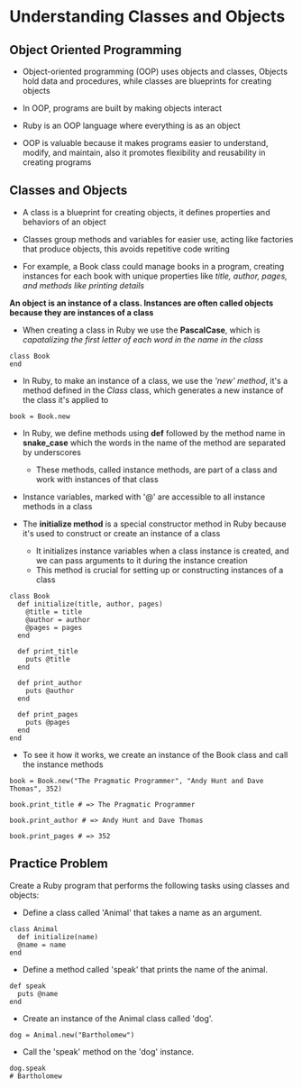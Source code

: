 # Understanding Classes and Objects

## Object Oriented Programming

- Object-oriented programming (OOP) uses objects and classes, Objects hold data and procedures, while classes are blueprints for creating objects 
- In OOP, programs are built by making objects interact 
- Ruby is an OOP language where everything is as an object

- OOP is valuable because it makes programs easier to understand, modify, and maintain, also it promotes flexibility and reusability in creating programs

## Classes and Objects

- A class is a blueprint for creating objects,  it defines properties and behaviors of an object 

- Classes group methods and variables for easier use, acting like factories that produce objects, this avoids repetitive code writing 
- For example, a Book class could manage books in a program, creating instances for each book with unique properties like *title, author, pages, and methods like printing details*

**An object is an instance of a class. Instances are often called objects because they are instances of a class**

- When creating a class in Ruby we use the **PascalCase**, which is *capatalizing the first letter of each word in the name in the class*
```
class Book
end
```

- In Ruby, to make an instance of a class, we use the *'new' method*, it's a method defined in the *Class* class, which generates a new instance of the class it's applied to
```
book = Book.new
```

- In Ruby, we define methods using **def** followed by the method name in **snake_case** which the words in the name of the method are separated by underscores
  - These methods, called instance methods, are part of a class and work with instances of that class

- Instance variables, marked with '@' are accessible to all instance methods in a class

- The **initialize method** is a special constructor method in Ruby because it's used to construct or create an instance of a class
  - It initializes instance variables when a class instance is created, and we can pass arguments to it during the instance creation 
  - This method is crucial for setting up or constructing instances of a class
```
class Book
  def initialize(title, author, pages)
    @title = title
    @author = author
    @pages = pages
  end

  def print_title
    puts @title
  end

  def print_author
    puts @author
  end

  def print_pages
    puts @pages
  end
end
```

- To see it how it works, we create an instance of the Book class and call the instance methods
```
book = Book.new("The Pragmatic Programmer", "Andy Hunt and Dave Thomas", 352)

book.print_title # => The Pragmatic Programmer

book.print_author # => Andy Hunt and Dave Thomas

book.print_pages # => 352

```

## Practice Problem
Create a Ruby program that performs the following tasks using classes and objects:

- Define a class called 'Animal' that takes a name as an argument.
```
class Animal
  def initialize(name)
  @name = name
end
```

- Define a method called 'speak' that prints the name of the animal.
```
def speak
  puts @name
end
```

- Create an instance of the Animal class called 'dog'.
```
dog = Animal.new("Bartholomew")
```

- Call the 'speak' method on the 'dog' instance.
```
dog.speak
# Bartholomew
```
